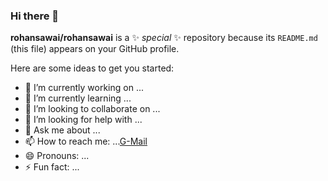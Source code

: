 ### Hi there 👋


**rohansawai/rohansawai** is a ✨ _special_ ✨ repository because its `README.md` (this file) appears on your GitHub profile.

Here are some ideas to get you started:

- 🔭 I’m currently working on ...
- 🌱 I’m currently learning ...
- 👯 I’m looking to collaborate on ...
- 🤔 I’m looking for help with ...
- 💬 Ask me about ...
- 📫 How to reach me: ...[G-Mail](sawairohan90@gmail.com)
- 😄 Pronouns: ...
- ⚡ Fun fact: ...
